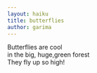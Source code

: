 ```yaml
---
layout: haiku
title: butterflies
author: garima
---
```


Butterflies are cool<br>
in the big, huge,green forest<br>
They fly up so high!<br>

